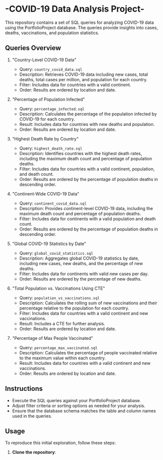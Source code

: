 # -COVID-19 Data Analysis Project-

This repository contains a set of SQL queries for analyzing COVID-19 data using the PortfolioProject database. The queries provide insights into cases, deaths, vaccinations, and population statistics.

## Queries Overview

1. "Country-Level COVID-19 Data"
   - Query: `country_covid_data.sql`
   - Description: Retrieves COVID-19 data including new cases, total deaths, total cases per million, and population for each country.
   - Filter: Includes data for countries with a valid continent.
   - Order: Results are ordered by location and date.

2. "Percentage of Population Infected"
   - Query: `percentage_infected.sql`
   - Description: Calculates the percentage of the population infected by COVID-19 for each country.
   - Result: Includes data for countries with new deaths and population.
   - Order: Results are ordered by location and date.

3. "Highest Death Rate by Country"
   - Query: `highest_death_rate.sql`
   - Description: Identifies countries with the highest death rates, including the maximum death count and percentage of population deaths.
   - Filter: Includes data for countries with a valid continent, population, and death count.
   - Order: Results are ordered by the percentage of population deaths in descending order.

4. "Continent-Wide COVID-19 Data"
   - Query: `continent_covid_data.sql`
   - Description: Provides continent-level COVID-19 data, including the maximum death count and percentage of population deaths.
   - Filter: Includes data for continents with a valid population and death count.
   - Order: Results are ordered by the percentage of population deaths in descending order.

5. "Global COVID-19 Statistics by Date"
   - Query: `global_covid_statistics.sql`
   - Description: Aggregates global COVID-19 statistics by date, including new cases, new deaths, and the percentage of new deaths.
   - Filter: Includes data for continents with valid new cases per day.
   - Order: Results are ordered by the percentage of new deaths.

6. "Total Population vs. Vaccinations Using CTE"
   - Query: `population_vs_vaccinations.sql`
   - Description: Calculates the rolling sum of new vaccinations and their percentage relative to the population for each country.
   - Filter: Includes data for countries with a valid continent and new vaccinations.
   - Result: Includes a CTE for further analysis.
   - Order: Results are ordered by location and date.

7. "Percentage of Max People Vaccinated"
   - Query: `percentage_max_vaccinated.sql`
   - Description: Calculates the percentage of people vaccinated relative to the maximum value within each country.
   - Result: Includes data for countries with a valid continent and new vaccinations.
   - Order: Results are ordered by location and date.

## Instructions

- Execute the SQL queries against your PortfolioProject database.
- Adjust filter criteria or sorting options as needed for your analysis.
- Ensure that the database schema matches the table and column names used in the queries.

## Usage

To reproduce this initial exploration, follow these steps:

1. **Clone the repository**:
   ```bash git clone https://github.com/syedfiza7546/-COVID-19-Data-Analysis-Project-.git
